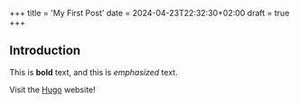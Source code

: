 +++
title = 'My First Post'
date = 2024-04-23T22:32:30+02:00
draft = true
+++

## Introduction

This is **bold** text, and this is *emphasized* text.

Visit the [Hugo](https://gohugo.io) website!
